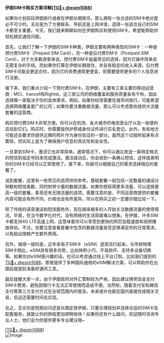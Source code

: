 **伊朗SIM卡购买方案详解[[TG💪+ @esim1088](https://t.me/s/esim1088)]**

如果你计划前往伊朗旅行或者在伊朗长期居住，那么拥有一张合适的SIM卡绝对是必不可少的。无论是为了方便联系、导航还是上网冲浪，选择一张适合自己的SIM卡都至关重要。今天，我们就来聊聊如何在伊朗购买和使用SIM卡，希望能帮助你轻松搞定通信问题。

首先，让我们了解一下伊朗的SIM卡种类。伊朗主要有两种类型的SIM卡：一种是预付费SIM卡（Prepaid SIM Card），另一种是后付费SIM卡（Postpaid SIM Card）。对于大多数游客来说，预付费SIM卡是最常见的选择，因为它操作简单且无需复杂的手续。而如果你打算在伊朗长期居住，并且有稳定的收入来源，后付费SIM卡可能会更适合你，因为它的资费通常更便宜，但需要提供更多的个人信息进行注册。

接下来，我们重点介绍一下预付费SIM卡。在伊朗，主要有三家主要的移动运营商：MCI、Irancell和Rightel。这三家公司的网络覆盖和服务质量各有千秋，因此选择哪一家取决于你的具体需求。例如，如果你经常需要在城市间旅行，可能希望选择网络覆盖更广的公司；如果你更注重数据流量，那么可以考虑那些提供大流量套餐的运营商。

购买预付费SIM卡非常方便。你可以在机场、各大城市的电信营业厅以及一些便利店找到它们。购买时，你需要提供护照或身份证件进行实名登记。此外，有些地方可能还会要求你提供近期的照片作为身份验证的一部分。虽然这个过程听起来有点繁琐，但实际上是为了确保用户信息的真实性和安全性。

一旦拿到SIM卡，激活它也非常简单。通常情况下，你可以通过发送一条特定格式的短信到指定号码来完成激活。激活成功后，你会收到一条确认短信，这样就表明你的SIM卡已经可以正常使用了。接下来，你就可以根据自己的需求选择相应的套餐了。

说到套餐，这里有一些常见的选项供你参考。基础套餐一般包括一定数量的通话分钟数和短信条数，同时附带少量的数据流量。如果你想获得更多流量，可以选择更高一级的套餐，甚至还有无限流量的选项。需要注意的是，不同运营商提供的套餐内容可能会有所不同，价格也会有所差异，所以在购买之前一定要仔细比较一下。

除了传统的语音通话和短信服务外，现在越来越多的人开始关注数据流量的使用情况。毕竟，在当今数字化时代，没有网络的生活简直难以想象。在伊朗，许多SIM卡都支持4G LTE高速上网，这意味着你可以享受到更快的网页加载速度和视频播放体验。不过，也要注意查看套餐中包含的数据流量是否足够满足你的日常需求，以免超出限额产生额外费用。

另外，值得一提的是，近年来电子SIM卡（eSIM）逐渐流行起来。与传统物理SIM卡相比，eSIM具有很多优势，比如体积小巧、不易损坏、支持多设备切换等。如果你对eSIM感兴趣的话，也可以考虑通过线上平台订购，比如我们提到的[TG💪+ @esim1088](https://t.me/s/esim1088)，那里提供了多种国际通用的eSIM解决方案，可以帮助你在出国前就提前准备好通讯工具。

最后提醒大家一点，由于伊朗政府对外汇管制较为严格，因此建议携带现金支付SIM卡费用，避免因银行卡无法正常使用而造成不便。当然啦，随着支付宝和微信支付等第三方支付方式在全球范围内的普及，未来或许也能在国内直接完成相关交易，但这还需要时间去实现。

总之，无论你是短期访问还是长期定居伊朗，只要合理规划并选择合适的SIM卡及配套服务，就能让你的旅程更加顺畅愉快！如果你还有什么疑问，欢迎随时咨询专业人士，他们会为你提供更多专业建议哦~

[[TG💪+ @esim1088](https://t.me/s/esim1088)]  
![Image](https://i.postimg.cc/4NQfJmqS/Snipaste-2025-05-13-00-14-12.png)